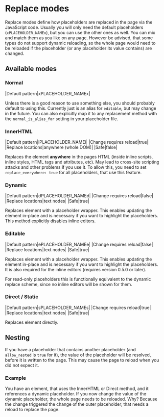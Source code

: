 # Replace modes

Replace modes define how placeholders are replaced in the page via the JavaScript code.
Usually you will only need the default placeholders (`xPLACEHOLDER_NAMEx`), but you can use the other ones as well.
You can mix and match them as you like on any page.
However be advised, that some types do not support dynamic reloading, so the whole page would need to be reloaded if the placeholder (or any placeholder its value contains) are changed.

## Available modes

### Normal

|Default pattern|xPLACEHOLDER_NAMEx|

Unless there is a good reason to use something else, you should probably default to using this.
Currently just is an alias for `editable`, but may change in the future.
You can also explicitly map it to any replacement method with the `normal_is_alias_for` setting in your placeholder file.

### InnerHTML

|Default pattern|iPLACEHOLDER_NAMEi|
|Change requires reload|true|
|Replace locations|anywhere (whole DOM)|
|Safe|false|

Replaces the element **anywhere** in the pages HTML (inside inline scripts, inline styles, HTML tags and attributes, etc).
May lead to cross-site scripting attacks and other problems if you use it.
To allow this, you need to set `replace_everywhere: true` for all placeholders, that use this feature.


### Dynamic

|Default pattern|dPLACEHOLDER_NAMEd|
|Change requires reload|false|
|Replace locations|text nodes|
|Safe|true|

Replaces element with a placeholder wrapper.
This enables updating the element in-place and is necessary if you want to highlight the placeholders.
This method explicitly disables inline editors.

### Editable

|Default pattern|ePLACEHOLDER_NAMEe|
|Change requires reload|false|
|Replace locations|text nodes|
|Safe|true|

Replaces element with a placeholder wrapper.
This enables updating the element in-place and is necessary if you want to highlight the placeholders.
It is also required for the inline editors (requires version 0.5.0 or later).

For read-only placeholders this is functionally equivalent to the dynamic replace scheme, since no inline editors will be shown for them.

### Direct / Static

|Default pattern|sPLACEHOLDER_NAMEs|
|Change requires reload|true|
|Replace locations|text nodes|
|Safe|true|

Replaces element directly.

## Nesting

If you have a placeholder that contains another placeholder (and `allow_nested` is `true` for it), the value of the placeholder will be resolved, before it is written to the page.
This may cause the page to reload when you did not expect it.

### Example

You have an element, that uses the InnerHTML or Direct method, and it references a dynamic placeholder.
If you now change the value of the dynamic placeholder, the whole page needs to be reloaded.
Why? Because the change triggered the change of the outer placeholder, that needs a reload to replace the page.
